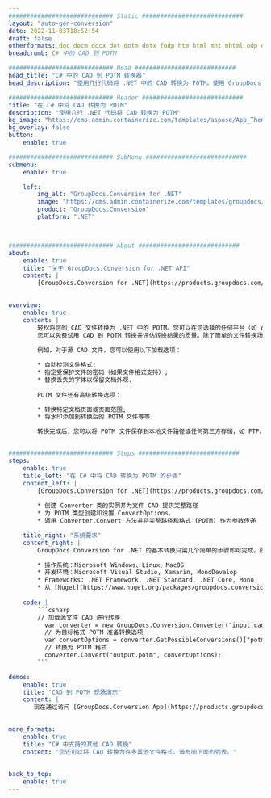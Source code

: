 ```yaml
---
############################# Static ############################
layout: "auto-gen-conversion"
date: 2022-11-03T18:52:54
draft: false
otherformats: doc docm docx dot dotm dotx fodp htm html mht mhtml odp odt otp pot potm potx pps ppsm ppsx ppt pptm pptx rtf
breadcrumb: C# 中的 CAD 到 POTM

############################# Head ############################
head_title: "C# 中的 CAD 到 POTM 转换器"
head_description: "使用几行代码将 .NET 中的 CAD 转换为 POTM。使用 GroupDocs 文档转换 API 转换 160 多种文件格式。"

############################# Header ############################
title: "在 C# 中将 CAD 转换为 POTM"
description: "使用几行 .NET 代码将 CAD 转换为 POTM"
bg_image: "https://cms.admin.containerize.com/templates/aspose/App_Themes/V3/images/bg/header1.png"
bg_overlay: false
button:
    enable: true

############################# SubMenu ############################
submenu:
    enable: true

    left:
        img_alt: "GroupDocs.Conversion for .NET"
        image: "https://cms.admin.containerize.com/templates/groupdocs/images/product-logos/90x90-noborder/groupdocs-conversion-net.png"
        product: "GroupDocs.Conversion"
        platform: ".NET"



############################# About ############################
about:
    enable: true
    title: "关于 GroupDocs.Conversion for .NET API"
    content: |
        [GroupDocs.Conversion for .NET](https://products.groupdocs.com/conversion/net/)可用于转换Microsoft Word、Excel、PowerPoint、PDF、Visio等格式。 GroupDocs.Conversion 是一个独立的 API，适用于需要高性能的后端和内部系统。它不依赖于任何软件，例如 Microsoft 或 Open Office。
    

overview:
    enable: true
    content: |
        轻松将您的 CAD 文件转换为 .NET 中的 POTM。您可以在您选择的任何平台（如 Windows、Linux、macOS）中仅使用几行 C# 代码行。
        您可以免费试用 CAD 到 POTM 转换并评估转换结果的质量。除了简单的文件转换场景，您还可以尝试更高级的选项来加载源 CAD 文件和保存输出 POTM 结果。 
        
        例如，对于源 CAD 文件，您可以使用以下加载选项：

        * 自动检测文件格式;
        * 指定受保护文件的密码（如果文件格式支持）;
        * 替换丢失的字体以保留文档外观.
        
        POTM 文件还有高级转换选项：

        * 转换特定文档页面或页面范围;
        * 将水印添加到转换后的 POTM 文件等等.

        转换完成后，您可以将 POTM 文件保存到本地文件路径或任何第三方存储，如 FTP、Amazon S3、Google Drive、Dropbox 等。请注意 - 将 CAD 转换为 POTM 无需安装任何额外的软件 - 如 MS Office、Open Office、Adobe Acrobat Reader 等。


############################# Steps ############################
steps:
    enable: true
    title_left: "在 C# 中将 CAD 转换为 POTM 的步骤"
    content_left: |
        [GroupDocs.Conversion for .NET](https://products.groupdocs.com/conversion/net/) 使开发人员只需几行代码即可轻松地将 CAD 文件转换为 POTM。
        
        * 创建 Converter 类的实例并为文件 CAD 提供完整路径
        * 为 POTM 类型创建和设置 ConvertOptions。
        * 调用 Converter.Convert 方法并将完整路径和格式 (POTM) 作为参数传递

    title_right: "系统要求"
    content_right: |
        GroupDocs.Conversion for .NET 的基本转换只需几个简单的步骤即可完成。所有主要平台和操作系统都支持我们的 API。在执行以下代码之前，请确保您的系统上安装了以下先决条件。

        * 操作系统：Microsoft Windows、Linux、MacOS
        * 开发环境：Microsoft Visual Studio, Xamarin, MonoDevelop
        * Frameworks: .NET Framework, .NET Standard, .NET Core, Mono
        * 从 [Nuget](https://www.nuget.org/packages/groupdocs.conversion) 获取最新的 GroupDocs.Conversion for .NET
         
    code: |
        ```csharp    
        // 加载源文件 CAD 进行转换
          var converter = new GroupDocs.Conversion.Converter("input.cad");
          // 为目标格式 POTM 准备转换选项
          var convertOptions = converter.GetPossibleConversions()["potm"].ConvertOptions;
          // 转换为 POTM 格式
          converter.Convert("output.potm", convertOptions);
        ```

demos:
    enable: true
    title: "CAD 到 POTM 现场演示"
    content: |
       现在通过访问 [GroupDocs.Conversion App](https://products.groupdocs.app/conversion/family) 网站将 CAD 转换为 POTM。在线演示具有以下优点
          

more_formats:
    enable: true
    title: "C# 中支持的其他 CAD 转换"
    content: "您还可以将 CAD 转换为许多其他文件格式。请参阅下面的列表。"
       
       
back_to_top:
    enable: true
---
```

